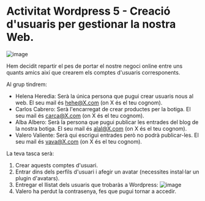 # Activitat Wordpress 5 - Creació d'usuaris per gestionar la nostra Web.

![image](https://github.com/XaSaFa/MP08-23-24/assets/110727546/cc47cb8f-07c1-452e-b7a4-59536098bf8f)

Hem decidit repartir el pes de portar el nostre negoci online entre uns quants amics així que crearem els comptes d'usuaris corresponents.

Al grup tindrem:

- Helena Heredia: Serà la única persona que pugui crear usuaris nous al web. El seu mail és hehe@X.com (on X és el teu cognom).
- Carlos Cabrero: Serà l'encarregat de crear productes per la botiga. El seu mail és carca@X.com (on X és el teu cognom).
- Alba Albero: Serà la persona que pugui publicar les entrades del blog de la nostra botiga. El seu mail és alal@X.com (on X és el teu cognom).
- Valero Valiente: Serà qui escrigui entrades però no podrà publicar-les. El seu mail és vava@X.com (on X és el teu cognom).

La teva tasca serà:

1. Crear aquests comptes d'usuari.
2. Entrar dins dels perfils d'usuari i afegir un avatar (necessites instal·lar un plugin d'avatars).
3. Entregar el llistat dels usuaris que trobaràs a Wordpress:
![image](https://github.com/XaSaFa/MP08-23-24/assets/110727546/b6abbdce-04f4-484d-aef2-6e3f43a87d67)
4. Valero ha perdut la contrasenya, fes que pugui tornar a accedir.
